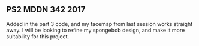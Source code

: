 ## PS2 MDDN 342 2017


Added in the part 3 code, and my facemap from last session works straight away. I will be looking to refine my spongebob design, and make it more suitability for this project.